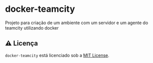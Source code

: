 # docker-teamcity
Projeto para criação de um ambiente com um servidor e um agente do teamcity utilizando docker

## ⚠️ Licença
`docker-teamcity` está licenciado sob a [MIT License](https://github.com/GlerystonMatos/docker-teamcity/blob/main/LICENSE).